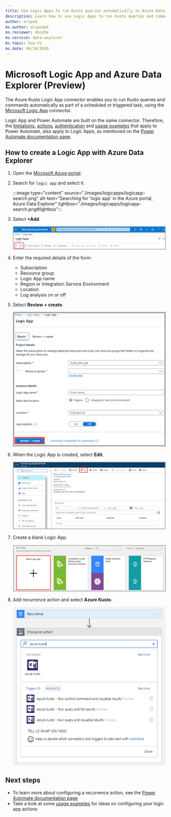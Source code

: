 ```yaml
---
title: Use Logic Apps to run Kusto queries automatically in Azure Data Explorer
description: Learn how to use Logic Apps to run Kusto queries and commands automatically and schedule them.
author: orspod
ms.author: orspodek
ms.reviewer: docohe
ms.service: data-explorer
ms.topic: how-to
ms.date: 04/14/2020
---
```


# Microsoft Logic App and Azure Data Explorer (Preview)

The Azure Kusto Logic App connector enables you to run Kusto queries and commands automatically as part of a scheduled or triggered task, using the [Microsoft Logic App](/azure/logic-apps/logic-apps-what-are-logic-apps) connector.

Logic App and Power Automate are built on the same connector. Therefore, the [limitations](../../flow.md#limitations), [actions](../../flow.md#flow-actions), [authentication](../../flow.md#authentication) and [usage examples](../../flow-usage.md) that apply to Power Automate, also apply to Logic Apps, as mentioned on the [Power Automate documentation page](../../flow.md).

## How to create a Logic App with Azure Data Explorer

1. Open the [Microsoft Azure portal](https://ms.portal.azure.com/). 
1. Search for `logic app` and select it.

    :::image type="content" source="./images/logicapps/logicapp-search.png" alt-text="Searching for 'logic app' in the Azure portal, Azure Data Explorer" lightbox="./images/logicapps/logicapp-search.png#lightbox":::

1. Select **+Add**.

    ![Add logic app](./Images/logicapps/logicapp-add.png)

1. Enter the required details of the form:
    * Subscription
    * Resource group
    * Logic App name
    * Region or Integration Service Environment
    * Location
    * Log analysis on or off
1. Select **Review + create**.

    ![Create logic app](./Images/logicapps/logicapp-create-new.png)

1. When the Logic App is created, select **Edit**.

    ![Edit logic app designer](./Images/logicapps/logicapp-editdesigner.png "logicapp-editdesigner")

1. Create a blank Logic App.

    ![Logic app blank template](./Images/logicapps/logicapp-blanktemplate.png "logicapp-blanktemplate")

1. Add recurrence action and select **Azure Kusto**.

    ![Logic app Kusto Flow connector](./Images/logicapps/logicapp-kustoconnector.png "logicapp-kustoconnector")

## Next steps

* To learn more about configuring a recurrence action, see the [Power Automate documentation page](../../flow.md)
* Take a look at some [usage examples](../../flow-usage.md) for ideas on configuring your logic app actions
